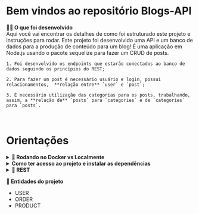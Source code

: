 # Bem vindos ao repositório Blogs-API


<strong>👨‍💻 O que foi desenvolvido</strong><br />
    Aqui você vai encontrar os detalhes de como foi estruturado este projeto e instruções para rodar.
    Este projeto foi desenvolvido uma API e um banco de dados para a produção de conteúdo para um blog!
    É uma aplicação em Node.js usando o pacote sequelize para fazer um CRUD de posts.
    
    1. Foi desenvolvido os endpoints que estarão conectados ao banco de dados seguindo os princípios do REST;

    2. Para fazer um post é necessário usuário e login, possui relacionamentos,  **relação entre** `user` e `post`; 

    3. É necessário utilização das categorias para os posts, trabalhando, assim, a **relação de** `posts` para `categories` e de `categories` para `posts`.

<br />


# Orientações

<details>
  <summary><strong>🐋 Rodando no Docker vs Localmente</strong></summary><br />
  
  ## 👉 Com Docker

> :information_source: Rode os serviços `node` e `db` com o comando `docker-compose up -d --build`.

  - Lembre-se de parar o `mysql` se estiver usando localmente na porta padrão (`3306`), ou adapte, caso queria fazer uso da aplicação em containers;

  - Esses serviços irão inicializar um container chamado `blogs_api` e outro chamado `blogs_api_db`;

  - A partir daqui você pode rodar o container `blogs_api` via CLI ou abri-lo no VS Code;

  > :information_source: Use o comando `docker exec -it blogs_api bash`.

  - Ele te dará acesso ao terminal interativo do container criado pelo compose, que está rodando em segundo plano.

  > :information_source: Instale as dependências [**Caso existam**] com `npm install`. (Instale dentro do container)

---
  
  ## 👉 Sem Docker
  
  > :information_source: Instale as dependências [**Caso existam**] com `npm install`
    
  - ✨ **Dica:** Para rodar o projeto desta forma, obrigatoriamente você deve ter o `node` instalado em seu computador.

  </br>
</details>


<details>
<summary><strong>Como ter acesso ao projeto e instalar as dependências</strong></summary><br />

    1. Entre na pasta do repositório que você acabou de clonar ou fazer o download do arquivo zip:
    * `cd pasta-do-repositório`

    2. Instale as dependências:
    *`npm install`

    3. Suba os imagens do servidor node e do banco de do docker-compose com o comando:
    *`docker-compose up -d --build
    
    </br>
</details>

<details>
  <summary><strong>👀 REST</strong></summary>

  #### Status HTTP

  Tenha em mente que todas as "respostas" devem respeitar os [status do protocolo HTTP](https://developer.mozilla.org/pt-BR/docs/Web/HTTP/Status) com   base no que o REST prega.

  Alguns exemplos:
  - Requisições que precisam de token mas não o receberam devem retornar um código de `status 401`;

  - Requisições que não seguem o formato pedido pelo servidor devem retornar um código de `status 400`;

  - Um problema inesperado no servidor deve retornar um código de `status 500`;

  - Um acesso ao criar um recurso, no nosso caso usuário ou post, deve retornar um código de `status 201`.

</details>

<strong>🎲 Entidades do projeto</strong><br />
  - USER
  - ORDER
  - PRODUCT
